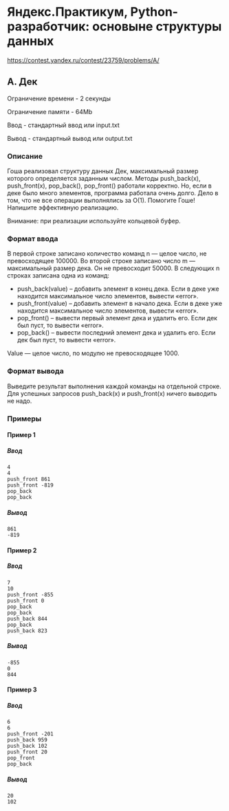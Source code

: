 # Яндекс.Практикум, Python-разработчик: основыне структуры данных

https://contest.yandex.ru/contest/23759/problems/A/

## A. Дек

Ограничение времени - 2 секунды

Ограничение памяти - 64Mb

Ввод - стандартный ввод или input.txt

Вывод - стандартный вывод или output.txt


### Описание

Гоша реализовал структуру данных Дек, максимальный размер которого определяется заданным числом. Методы push_back(x), push_front(x), pop_back(), pop_front() работали корректно. Но, если в деке было много элементов, программа работала очень долго. Дело в том, что не все операции выполнялись за O(1). Помогите Гоше! Напишите эффективную реализацию.

Внимание: при реализации используйте кольцевой буфер.

### Формат ввода

В первой строке записано количество команд n — целое число, не превосходящее 100000. Во второй строке записано число m — максимальный размер дека. Он не превосходит 50000. В следующих n строках записана одна из команд:

* push_back(value) – добавить элемент в конец дека. Если в деке уже находится максимальное число элементов, вывести «error».
* push_front(value) – добавить элемент в начало дека. Если в деке уже находится максимальное число элементов, вывести «error».
* pop_front() – вывести первый элемент дека и удалить его. Если дек был пуст, то вывести «error».
* pop_back() – вывести последний элемент дека и удалить его. Если дек был пуст, то вывести «error».

Value — целое число, по модулю не превосходящее 1000. 

### Формат вывода

Выведите результат выполнения каждой команды на отдельной строке. Для успешных запросов push_back(x) и push_front(x) ничего выводить не надо. 

### Примеры

#### Пример 1

##### Ввод
```
4
4
push_front 861
push_front -819
pop_back
pop_back
```

##### Вывод
```
861
-819
```

#### Пример 2

##### Ввод
```
7
10
push_front -855
push_front 0
pop_back
pop_back
push_back 844
pop_back
push_back 823
```

##### Вывод
```
-855
0
844
```

#### Пример 3

##### Ввод
```
6
6
push_front -201
push_back 959
push_back 102
push_front 20
pop_front
pop_back
```

##### Вывод
```
20
102
```

